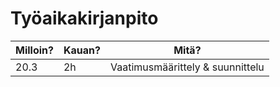 # Työaikakirjanpito

| Milloin? | Kauan? | Mitä?                            |
| -------- | ------ | -------------------------------- |
| 20.3     | 2h     | Vaatimusmäärittely & suunnittelu |
